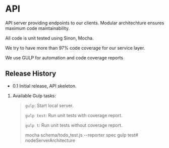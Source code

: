API
===

API server providing endpoints to our clients.
Modular architechture ensures maximum code maintainability.

All code is unit tested using Sinon, Mocha.

We try to have more than 97% code coverage for our service layer.

We use GULP for automation and code coverage reports

## Release History

* 0.1 Initial release, API skeleton.

1. Available Gulp tasks:

   >```gulp```: Start local server.
   >
   >
   >```gulp test```: Run unit tests with coverage report.
   >
   >
   >```gulp t```: Run unit tests without coverage report.
   >
   > mocha schema/todo_test.js --reporter spec
   > gulp test# nodeServerArchitecture
   

